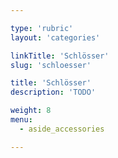 ```yaml
---

type: 'rubric'
layout: 'categories'

linkTitle: 'Schlösser'
slug: 'schloesser'

title: 'Schlösser'
description: 'TODO'

weight: 8
menu:
  - aside_accessories  

---
```

